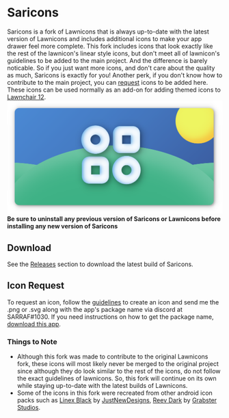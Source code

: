 # Saricons
Saricons is a fork of Lawnicons that is always up-to-date with the latest version of Lawnicons and includes additional icons to make your app drawer feel more complete. This fork includes icons that look exactly like the rest of the lawnicon's linear style icons, but don't meet all of lawnicon's guidelines to be added to the main project. And the difference is barely noticable. So if you just want more icons, and don't care about the quality as much, Saricons is exactly for you! Another perk, if you don't know how to contribute to the main project, you can [request](https://github.com/SARRAF-5757/Saricons#icon-request) icons to be added here.
These icons can be used normally as an add-on for adding themed icons to [Lawnchair 12](https://github.com/LawnchairLauncher/lawnchair).
![Saricons Banner](https://github.com/SARRAF-5757/Saricons/blob/develop/Saricons%20Banner.png)
**Be sure to uninstall any previous version of Saricons or Lawnicons before installing any new version of Saricons**

## Download
See the [Releases](https://github.com/SARRAF-5757/Saricons/releases) section to download the latest build of Saricons.

## Icon Request
To request an icon, follow the [guidelines](https://github.com/LawnchairLauncher/lawnicons/blob/develop/CONTRIBUTING.md) to create an icon and send me the .png or .svg along with the app's package name via discord at SARRAF#1030. If you need instructions on how to get the package name, [download this app](https://github.com/MuntashirAkon/AppManager).

### Things to Note
* Although this fork was made to contribute to the original Lawnicons fork, these icons will most likely never be merged to the original project since although they do look similar to the rest of the icons, do not follow the exact guidelines of lawnicons. So, this fork will continue on its own while staying up-to-date with the latest builds of Lawnicons.
* Some of the icons in this fork were recreated from other android icon packs such as [Linex Black](https://play.google.com/store/apps/details?id=com.jndapp.linex.black.iconpack&hl=en_US&gl=US) by [JustNewDesigns](https://play.google.com/store/apps/dev?id=6871333323804023406), [Reev Dark](https://play.google.com/store/apps/details?id=com.reevdark.grabsterstudios&hl=en_US&gl=US) by [Grabster Studios](https://play.google.com/store/apps/dev?id=5292302577722645992).
